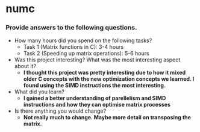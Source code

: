# numc

### Provide answers to the following questions.
- How many hours did you spend on the following tasks?
  - Task 1 (Matrix functions in C):
3-4 hours
  - Task 2 (Speeding up matrix operations): 
5-6 hours
- Was this project interesting? What was the most interesting aspect about it?
  - <b>I thought this project was pretty interesting due to how it mixed older C concepts with the new optimization concepts we learned. I found using the SIMD instructions the most interesting.</b>
- What did you learn?
  - <b>I gained a better understanding of parellelism and SIMD instructions and how they can optimise matrix processes</b>
- Is there anything you would change?
  - <b>Not really much to change. Maybe more detail on transposing the matrix.</b>
